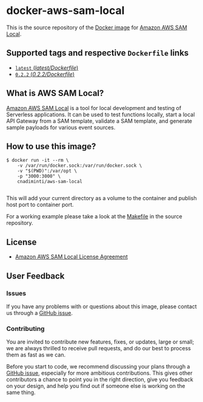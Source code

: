 
# docker-aws-sam-local

This is the source repository of the [Docker image](https://hub.docker.com/r/cnadiminti/aws-sam-local/) for [Amazon AWS SAM Local](https://github.com/awslabs/aws-sam-local).

## Supported tags and respective `Dockerfile` links

-	[`latest` (*latest/Dockerfile*)](https://github.com/cnadiminti/docker-aws-sam-local/blob/master/Dockerfile)
- [`0.2.2` (*0.2.2/Dockerfile*)](https://github.com/cnadiminti/docker-aws-sam-local/blob/master/Dockerfile)


## What is AWS SAM Local?

[Amazon AWS SAM Local](https://github.com/awslabs/aws-sam-local) is a tool for local development and testing of Serverless applications. It can be used to test functions locally, start a local API Gateway from a SAM template, validate a SAM template, and generate sample payloads for various event sources.

## How to use this image?

```console
$ docker run -it --rm \
	-v /var/run/docker.sock:/var/run/docker.sock \
	-v "$(PWD)":/var/opt \
	-p "3000:3000" \
	cnadiminti/aws-sam-local


```

This will add your current directory as a volume to the container and publish host port to container port.

For a working example please take a look at the [Makefile](https://github.com/cnadiminti/docker-aws-sam-local/blob/master/Makefile) in the source repository.

## License

- [Amazon AWS SAM Local License Agreement](https://github.com/awslabs/aws-sam-local/blob/master/LICENSE)


## User Feedback

### Issues

If you have any problems with or questions about this image, please contact us through a [GitHub issue](https://github.com/cnadiminti/docker-aws-sam-local/issues).

### Contributing

You are invited to contribute new features, fixes, or updates, large or small; we are always thrilled to receive pull requests, and do our best to process them as fast as we can.

Before you start to code, we recommend discussing your plans through a [GitHub issue](https://github.com/cnadiminti/docker-aws-sam-local/issues), especially for more ambitious contributions. This gives other contributors a chance to point you in the right direction, give you feedback on your design, and help you find out if someone else is working on the same thing.
